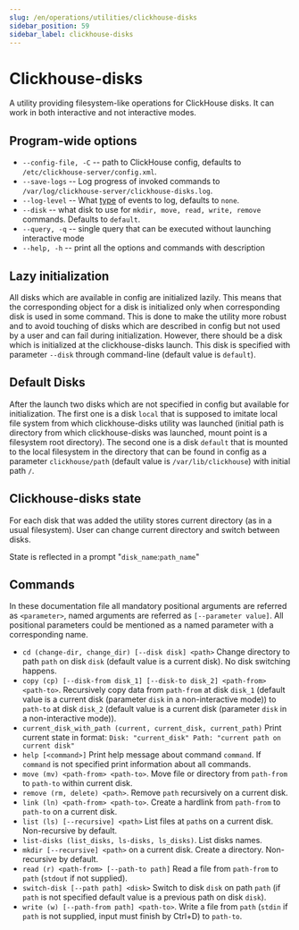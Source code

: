 ```yaml
---
slug: /en/operations/utilities/clickhouse-disks
sidebar_position: 59
sidebar_label: clickhouse-disks
---
```


# Clickhouse-disks

A utility providing filesystem-like operations for ClickHouse disks. It can work in both interactive and not interactive modes.

## Program-wide options

* `--config-file, -C` -- path to ClickHouse config, defaults to `/etc/clickhouse-server/config.xml`.
* `--save-logs` -- Log progress of invoked commands to `/var/log/clickhouse-server/clickhouse-disks.log`.
* `--log-level` -- What [type](../server-configuration-parameters/settings#logger) of events to log, defaults to `none`.
* `--disk` -- what disk to use for `mkdir, move, read, write, remove` commands. Defaults to `default`.
* `--query, -q` -- single query that can be executed without launching interactive mode
* `--help, -h` -- print all the options and commands with description

## Lazy initialization
All disks which are available in config are initialized lazily. This means that the corresponding object for a disk is initialized only when corresponding disk is used in some command. This is done to make the utility more robust and to avoid touching of disks which are described in config but not used by a user and can fail during initialization. However, there should be a disk which is initialized at the clickhouse-disks launch. This disk is specified with parameter `--disk` through command-line (default value is `default`).

## Default Disks
After the launch two disks which are not specified in config but available for initialization. The first one is a disk `local` that is supposed to imitate local file system from which clickhouse-disks utility was launched (initial path is directory from which clickhouse-disks was launched, mount point is a filesystem root directory). The second one is a disk `default` that is mounted to the local filesystem in the directory that can be found in config as a parameter `clickhouse/path` (default value is `/var/lib/clickhouse`) with initial path `/`.

## Clickhouse-disks state
For each disk that was added the utility stores current directory (as in a usual filesystem). User can change current directory and switch between disks.

State is reflected in a prompt "`disk_name`:`path_name`"

## Commands

In these documentation file all mandatory positional arguments are referred as `<parameter>`, named arguments are referred as `[--parameter value]`. All positional parameters could be mentioned as a named parameter with a corresponding name.

* `cd (change-dir, change_dir) [--disk disk] <path>`
  Change directory to path `path` on disk `disk` (default value is a current disk). No disk switching happens.
* `copy (cp) [--disk-from disk_1] [--disk-to disk_2] <path-from> <path-to>`.
  Recursively copy data from `path-from` at disk `disk_1` (default value is a current disk (parameter `disk` in a non-interactive mode))
  to `path-to` at disk `disk_2` (default value is a current disk (parameter `disk` in a non-interactive mode)).
* `current_disk_with_path (current, current_disk, current_path)`
  Print current state in format:
    `Disk: "current_disk" Path: "current path on current disk"`
* `help [<command>]`
  Print help message about command `command`. If `command` is not specified print information about all commands.
* `move (mv) <path-from> <path-to>`.
  Move file or directory from `path-from` to `path-to` within current disk.
* `remove (rm, delete) <path>`.
  Remove `path` recursively on a current disk.
* `link (ln) <path-from> <path-to>`.
  Create a hardlink from `path-from` to `path-to` on a current disk.
* `list (ls) [--recursive] <path>`
  List files at `path`s on a current disk. Non-recursive by default.
* `list-disks (list_disks, ls-disks, ls_disks)`.
  List disks names.
* `mkdir [--recursive] <path>` on a current disk.
  Create a directory. Non-recursive by default.
* `read (r) <path-from> [--path-to path]`
  Read a file from `path-from` to `path` (`stdout` if not supplied).
* `switch-disk [--path path] <disk>`
  Switch to disk `disk` on path `path` (if `path` is not specified default value is a previous path on disk `disk`).
* `write (w) [--path-from path] <path-to>`.
  Write a file from `path` (`stdin` if `path` is not supplied, input must finish by Ctrl+D) to `path-to`.
